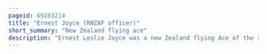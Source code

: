 ```yaml
---
pageid: 69283214
title: "Ernest Joyce (RNZAF officer)"
short_summary: "New Zealand flying ace"
description: "Ernest Leslie Joyce was a new Zealand flying Ace of the royal new Zealand Air Force during World War two. He is credited with the Destruction of at least nine Enemy Aircraft."
---
```

